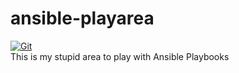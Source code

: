 # ansible-playarea

[![Git](https://app.soluble.cloud/api/v1/public/badges/4d100fc1-ec56-4b9b-b977-87b80594168d.svg?orgId=762678537011)](https://app.soluble.cloud/repos/details/github.com/ryhennessy/ansible-playarea?orgId=762678537011)  
This is my stupid area to play with Ansible Playbooks
